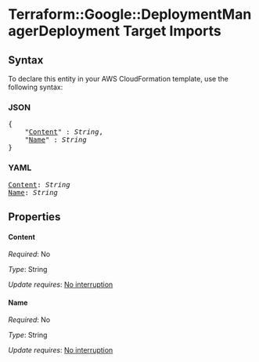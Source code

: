 # Terraform::Google::DeploymentManagerDeployment Target Imports

## Syntax

To declare this entity in your AWS CloudFormation template, use the following syntax:

### JSON

<pre>
{
    "<a href="#content" title="Content">Content</a>" : <i>String</i>,
    "<a href="#name" title="Name">Name</a>" : <i>String</i>
}
</pre>

### YAML

<pre>
<a href="#content" title="Content">Content</a>: <i>String</i>
<a href="#name" title="Name">Name</a>: <i>String</i>
</pre>

## Properties

#### Content

_Required_: No

_Type_: String

_Update requires_: [No interruption](https://docs.aws.amazon.com/AWSCloudFormation/latest/UserGuide/using-cfn-updating-stacks-update-behaviors.html#update-no-interrupt)

#### Name

_Required_: No

_Type_: String

_Update requires_: [No interruption](https://docs.aws.amazon.com/AWSCloudFormation/latest/UserGuide/using-cfn-updating-stacks-update-behaviors.html#update-no-interrupt)

